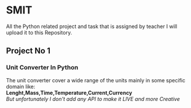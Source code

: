 # SMIT
All the Python related project and task that is assigned by teacher I will upload it to this Repository.
## Project No 1
### Unit Converter In Python
The unit converter cover a wide range of the units mainly in some specific domain like:
<br>
**Lenght,Mass,Time,Temperature,Current,Currency**
<br>
*But unfortunately I don't add any API to make it LIVE and more Creative*
